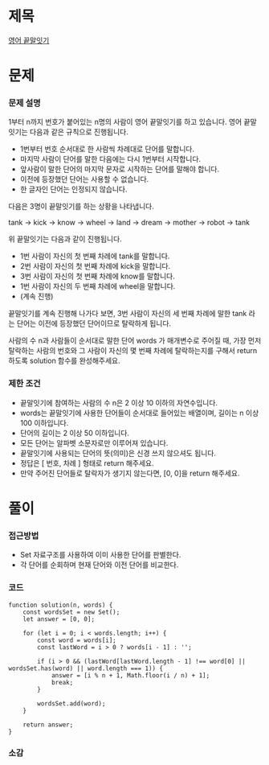 # 제목

[영어 끝말잇기](https://school.programmers.co.kr/learn/courses/30/lessons/12981)

# 문제

### 문제 설명

1부터 n까지 번호가 붙어있는 n명의 사람이 영어 끝말잇기를 하고 있습니다. 영어 끝말잇기는 다음과 같은 규칙으로 진행됩니다.

- 1번부터 번호 순서대로 한 사람씩 차례대로 단어를 말합니다.
- 마지막 사람이 단어를 말한 다음에는 다시 1번부터 시작합니다.
- 앞사람이 말한 단어의 마지막 문자로 시작하는 단어를 말해야 합니다.
- 이전에 등장했던 단어는 사용할 수 없습니다.
- 한 글자인 단어는 인정되지 않습니다.

다음은 3명이 끝말잇기를 하는 상황을 나타냅니다.

tank → kick → know → wheel → land → dream → mother → robot → tank

위 끝말잇기는 다음과 같이 진행됩니다.

- 1번 사람이 자신의 첫 번째 차례에 tank를 말합니다.
- 2번 사람이 자신의 첫 번째 차례에 kick을 말합니다.
- 3번 사람이 자신의 첫 번째 차례에 know를 말합니다.
- 1번 사람이 자신의 두 번째 차례에 wheel을 말합니다.
- (계속 진행)

끝말잇기를 계속 진행해 나가다 보면, 3번 사람이 자신의 세 번째 차례에 말한 tank 라는 단어는 이전에 등장했던 단어이므로 탈락하게 됩니다.

사람의 수 n과 사람들이 순서대로 말한 단어 words 가 매개변수로 주어질 때, 가장 먼저 탈락하는 사람의 번호와 그 사람이 자신의 몇 번째 차례에 탈락하는지를 구해서 return 하도록 solution 함수를 완성해주세요.

### 제한 조건

- 끝말잇기에 참여하는 사람의 수 n은 2 이상 10 이하의 자연수입니다.
- words는 끝말잇기에 사용한 단어들이 순서대로 들어있는 배열이며, 길이는 n 이상 100 이하입니다.
- 단어의 길이는 2 이상 50 이하입니다.
- 모든 단어는 알파벳 소문자로만 이루어져 있습니다.
- 끝말잇기에 사용되는 단어의 뜻(의미)은 신경 쓰지 않으셔도 됩니다.
- 정답은 [ 번호, 차례 ] 형태로 return 해주세요.
- 만약 주어진 단어들로 탈락자가 생기지 않는다면, [0, 0]을 return 해주세요.

# 풀이

### 접근방법

- Set 자료구조를 사용하여 이미 사용한 단어를 판별한다.
- 각 단어를 순회하며 현재 단어와 이전 단어를 비교한다.

### 코드

```
function solution(n, words) {
    const wordsSet = new Set();
    let answer = [0, 0];

    for (let i = 0; i < words.length; i++) {
        const word = words[i];
        const lastWord = i > 0 ? words[i - 1] : '';

        if (i > 0 && (lastWord[lastWord.length - 1] !== word[0] || wordsSet.has(word) || word.length === 1)) {
            answer = [i % n + 1, Math.floor(i / n) + 1];
            break;
        }

        wordsSet.add(word);
    }

    return answer;
}
```

### 소감
